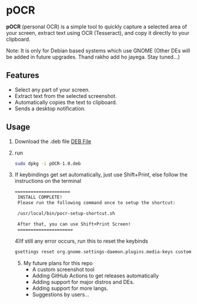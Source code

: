# pOCR

**pOCR** (personal OCR) is a simple tool to quickly capture a selected area of your screen, extract text using OCR (Tesseract), and copy it directly to your clipboard.

Note: It is only for Debian based systems which use GNOME (Other DEs will be added in future upgrades. Thand rakho add ho jayega. Stay tuned...)


## Features
- Select any part of your screen.
- Extract text from the selected screenshot.
- Automatically copies the text to clipboard.
- Sends a desktop notification.

## Usage
1) Download the .deb file [DEB File](https://raw.githubusercontent.com/PunVas/pOCR/main/pOCR-1.0.deb
)
2) run  
    ```bash
    sudo dpkg -i pOCR-1.0.deb
    ```
3) If keybindings get set automatically, just use Shift+Print, else follow the instructions on  the terminal
   ```bash
   =====================
    INSTALL COMPLETE!
    Please run the following command once to setup the shortcut:

    /usr/local/bin/pocr-setup-shortcut.sh

    After that, you can use Shift+Print Screen!
    =====================
   ```

   4)If still any error occurs, run this to reset the keybinds
   ```bash
   gsettings reset org.gnome.settings-daemon.plugins.media-keys custom-keybindings
    ```

   5) My future plans for this repo
      - A custom screenshot tool
      - Adding GitHub Actions to get releases automatically
      - Adding support for major distros and DEs.
      - Adding support for more langs.
      - Suggestions by users...
